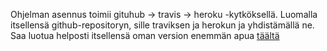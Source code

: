Ohjelman asennus toimii gituhub -> travis -> heroku -kytköksellä. Luomalla itsellensä github-repositoryn, sille traviksen
ja herokun ja yhdistämällä ne. Saa luotua helposti itsellensä oman version enemmän apua [täältä](https://materiaalit.github.io/wepa-s17/part4/)
